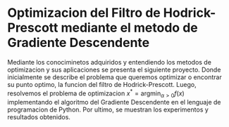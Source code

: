 # Optimizacion del Filtro de Hodrick-Prescott mediante el metodo de Gradiente Descendente

Mediante los conociminetos adquiridos y entendiendo los metodos de optimizacion y sus aplicaciones se presenta el siguiente proyecto. Donde inicialmente se describe el problema que queremos optimizar o encontrar su punto optimo, la funcion del filtro de Hodrick-Prescott. Luego, resolvemos el problema de optimizacion $x^*= \text{arg}\min_{\alpha > 0 } f(x)$ implementando el algoritmo del Gradiente Descendente en el lenguaje de programacion de Python. Por ultimo, se muestran los experimentos y resultados obtenidos.


